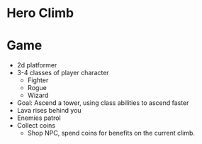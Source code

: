 # Hero Climb

# Game
 - 2d platformer
 - 3-4 classes of player character
   - Fighter
   - Rogue
   - Wizard
 - Goal: Ascend a tower, using class abilities to ascend faster
 - Lava rises behind you
 - Enemies patrol
 - Collect coins
   - Shop NPC, spend coins for benefits on the current climb.

